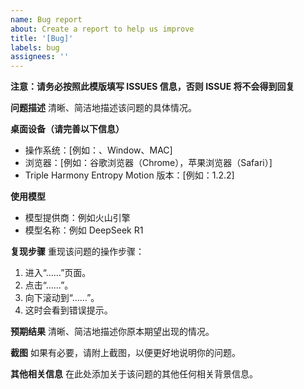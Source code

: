 ```yaml
---
name: Bug report
about: Create a report to help us improve
title: '[Bug]'
labels: bug
assignees: ''
---
```


**注意：请务必按照此模版填写 ISSUES 信息，否则 ISSUE 将不会得到回复**

**问题描述**
清晰、简洁地描述该问题的具体情况。

**桌面设备（请完善以下信息）**

- 操作系统：[例如：、Window、MAC]
- 浏览器：[例如：谷歌浏览器（Chrome），苹果浏览器（Safari）]
- Triple Harmony Entropy Motion 版本：[例如：1.2.2]

**使用模型**

- 模型提供商：例如火山引擎
- 模型名称：例如 DeepSeek R1

**复现步骤**
重现该问题的操作步骤：

1. 进入“……”页面。
2. 点击“……”。
3. 向下滚动到“……”。
4. 这时会看到错误提示。

**预期结果**
清晰、简洁地描述你原本期望出现的情况。

**截图**
如果有必要，请附上截图，以便更好地说明你的问题。

**其他相关信息**
在此处添加关于该问题的其他任何相关背景信息。
